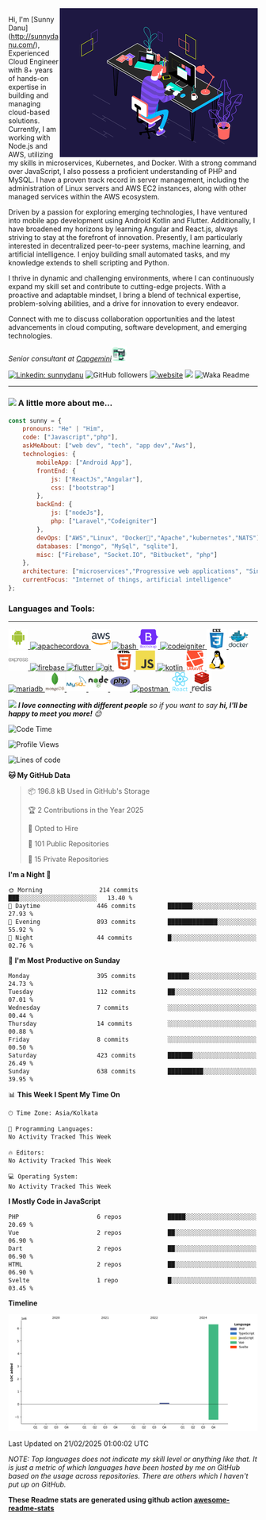 <img align='right'  src="https://github.com/sunnydanu/sunnydanu/blob/681818085dbf784f97eb5d2d51a63554cad3b8d4/1623039293500.gif" width="400" >

Hi, I'm [Sunny Danu] (http://sunnydanu.com/), Experienced Cloud Engineer with 8+ years of hands-on expertise in building and managing cloud-based solutions. Currently, I am working with Node.js and AWS, utilizing my skills in microservices, Kubernetes, and Docker. With a strong command over JavaScript, I also possess a proficient understanding of PHP and MySQL. I have a proven track record in server management, including the administration of Linux servers and AWS EC2 instances, along with other managed services within the AWS ecosystem.

Driven by a passion for exploring emerging technologies, I have ventured into mobile app development using Android Kotlin and Flutter. Additionally, I have broadened my horizons by learning Angular and React.js, always striving to stay at the forefront of innovation. Presently, I am particularly interested in decentralized peer-to-peer systems, machine learning, and artificial intelligence. I enjoy building small automated tasks, and my knowledge extends to shell scripting and Python.

I thrive in dynamic and challenging environments, where I can continuously expand my skill set and contribute to cutting-edge projects. With a proactive and adaptable mindset, I bring a blend of technical expertise, problem-solving abilities, and a drive for innovation to every endeavor.

Connect with me to discuss collaboration opportunities and the latest advancements in cloud computing, software development, and emerging technologies.


<p><em>Senior consultant at <a href="https://www.capgemini.com/in-en/">Capgemini</a><img src="https://raw.githubusercontent.com/sunnydanu/sunnydanu/master/banner.jpg" width="30"> 
</em></p>


[![Linkedin: sunnydanu](https://img.shields.io/badge/-sunnydanu-blue?style=flat-square&logo=Linkedin&logoColor=white&link=https://www.linkedin.com/in/sunnydanu/)](https://www.linkedin.com/in/sunnydanu/)
![GitHub followers](https://img.shields.io/github/followers/sunnydanu?label=Follow&style=social)
[![website](https://img.shields.io/badge/Website-46a2f1.svg?&style=flat-square&logo=Google-Chrome&logoColor=white&link=http://sunnydanu.com/)](http://sunnydanu.com/)
![](https://visitor-badge.glitch.me/badge?page_id=sunnydanu.sunnydanu)
![Waka Readme](https://github.com/sunnydanu/sunnydanu/actions/workflows/update-stats.yml/badge.svg)

<hr>

### <img src="https://media.giphy.com/media/VgCDAzcKvsR6OM0uWg/giphy.gif" width="50"> A little more about me...  

```javascript
const sunny = {
    pronouns: "He" | "Him",
    code: ["Javascript","php"],
    askMeAbout: ["web dev", "tech", "app dev","Aws"],
    technologies: {
        mobileApp: ["Android App"],
        frontEnd: {
            js: ["ReactJs","Angular"],
            css: ["bootstrap"]
        },
        backEnd: {
            js: ["nodeJs"],
            php: ["Laravel","Codeigniter"]
        },
        devOps: ["AWS","Linux", "Docker🐳","Apache","kubernetes","NATS"],
        databases: ["mongo", "MySql", "sqlite"],
        misc: ["Firebase", "Socket.IO", "Bitbucket", "php"]
    },
    architecture: ["microservices","Progressive web applications", "Single page applications"],
    currentFocus: "Internet of things, artificial intelligence"
};
```


<h3 align="left">Languages and Tools:</h3>
<hr>
<p align="left"> <a href="https://developer.android.com" target="_blank"> <img src="https://raw.githubusercontent.com/devicons/devicon/master/icons/android/android-original-wordmark.svg" alt="android" width="40" height="40"/> </a> <a href="https://cordova.apache.org/" target="_blank"> <img src="https://www.vectorlogo.zone/logos/apache_cordova/apache_cordova-icon.svg" alt="apachecordova" width="40" height="40"/> </a> <a href="https://aws.amazon.com" target="_blank"> <img src="https://raw.githubusercontent.com/devicons/devicon/master/icons/amazonwebservices/amazonwebservices-original-wordmark.svg" alt="aws" width="40" height="40"/> </a> <a href="https://www.gnu.org/software/bash/" target="_blank"> <img src="https://www.vectorlogo.zone/logos/gnu_bash/gnu_bash-icon.svg" alt="bash" width="40" height="40"/> </a> <a href="https://getbootstrap.com" target="_blank"> <img src="https://raw.githubusercontent.com/devicons/devicon/master/icons/bootstrap/bootstrap-plain-wordmark.svg" alt="bootstrap" width="40" height="40"/> </a> <a href="https://codeigniter.com" target="_blank"> <img src="https://cdn.worldvectorlogo.com/logos/codeigniter.svg" alt="codeigniter" width="40" height="40"/> </a> <a href="https://www.w3schools.com/css/" target="_blank"> <img src="https://raw.githubusercontent.com/devicons/devicon/master/icons/css3/css3-original-wordmark.svg" alt="css3" width="40" height="40"/> </a> <a href="https://www.docker.com/" target="_blank"> <img src="https://raw.githubusercontent.com/devicons/devicon/master/icons/docker/docker-original-wordmark.svg" alt="docker" width="40" height="40"/> </a> <a href="https://expressjs.com" target="_blank"> <img src="https://raw.githubusercontent.com/devicons/devicon/master/icons/express/express-original-wordmark.svg" alt="express" width="40" height="40"/> </a> <a href="https://firebase.google.com/" target="_blank"> <img src="https://www.vectorlogo.zone/logos/firebase/firebase-icon.svg" alt="firebase" width="40" height="40"/> </a> <a href="https://flutter.dev" target="_blank"> <img src="https://www.vectorlogo.zone/logos/flutterio/flutterio-icon.svg" alt="flutter" width="40" height="40"/> </a> <a href="https://git-scm.com/" target="_blank"> <img src="https://www.vectorlogo.zone/logos/git-scm/git-scm-icon.svg" alt="git" width="40" height="40"/> </a> <a href="https://www.w3.org/html/" target="_blank"> <img src="https://raw.githubusercontent.com/devicons/devicon/master/icons/html5/html5-original-wordmark.svg" alt="html5" width="40" height="40"/> </a> <a href="https://developer.mozilla.org/en-US/docs/Web/JavaScript" target="_blank"> <img src="https://raw.githubusercontent.com/devicons/devicon/master/icons/javascript/javascript-original.svg" alt="javascript" width="40" height="40"/> </a> <a href="https://kotlinlang.org" target="_blank"> <img src="https://www.vectorlogo.zone/logos/kotlinlang/kotlinlang-icon.svg" alt="kotlin" width="40" height="40"/> </a> <a href="https://laravel.com/" target="_blank"> <img src="https://raw.githubusercontent.com/devicons/devicon/master/icons/laravel/laravel-plain-wordmark.svg" alt="laravel" width="40" height="40"/> </a> <a href="https://www.linux.org/" target="_blank"> <img src="https://raw.githubusercontent.com/devicons/devicon/master/icons/linux/linux-original.svg" alt="linux" width="40" height="40"/> </a> <a href="https://mariadb.org/" target="_blank"> <img src="https://www.vectorlogo.zone/logos/mariadb/mariadb-icon.svg" alt="mariadb" width="40" height="40"/> </a> <a href="https://www.mongodb.com/" target="_blank"> <img src="https://raw.githubusercontent.com/devicons/devicon/master/icons/mongodb/mongodb-original-wordmark.svg" alt="mongodb" width="40" height="40"/> </a>   <a href="https://www.mysql.com/" target="_blank"> <img src="https://raw.githubusercontent.com/devicons/devicon/master/icons/mysql/mysql-original-wordmark.svg" alt="mysql" width="40" height="40"/> </a> <a href="https://nodejs.org" target="_blank"> <img src="https://raw.githubusercontent.com/devicons/devicon/master/icons/nodejs/nodejs-original-wordmark.svg" alt="nodejs" width="40" height="40"/> </a> <a href="https://www.php.net" target="_blank"> <img src="https://raw.githubusercontent.com/devicons/devicon/master/icons/php/php-original.svg" alt="php" width="40" height="40"/> </a> <a href="https://postman.com" target="_blank"> <img src="https://www.vectorlogo.zone/logos/getpostman/getpostman-icon.svg" alt="postman" width="40" height="40"/> </a> <a href="https://reactjs.org/" target="_blank"> <img src="https://raw.githubusercontent.com/devicons/devicon/master/icons/react/react-original-wordmark.svg" alt="react" width="40" height="40"/> </a> <a href="https://redis.io" target="_blank"> <img src="https://raw.githubusercontent.com/devicons/devicon/master/icons/redis/redis-original-wordmark.svg" alt="redis" width="40" height="40"/> </a>  </p>

<img src="https://media.giphy.com/media/LnQjpWaON8nhr21vNW/giphy.gif" width="60"> <em><b>I love connecting with different people</b> so if you want to say <b>hi, I'll be happy to meet you more!</b> 😊</em>


<!--START_SECTION:waka-->
![Code Time](http://img.shields.io/badge/Code%20Time-427%20hrs%2041%20mins-blue)

![Profile Views](http://img.shields.io/badge/Profile%20Views-0-blue)

![Lines of code](https://img.shields.io/badge/From%20Hello%20World%20I%27ve%20Written-6.4%20million%20lines%20of%20code-blue)

**🐱 My GitHub Data** 

> 📦 196.8 kB Used in GitHub's Storage 
 > 
> 🏆 2 Contributions in the Year 2025
 > 
> 💼 Opted to Hire
 > 
> 📜 101 Public Repositories 
 > 
> 🔑 15 Private Repositories 
 > 
**I'm a Night 🦉** 

```text
🌞 Morning                214 commits         ███░░░░░░░░░░░░░░░░░░░░░░   13.40 % 
🌆 Daytime                446 commits         ███████░░░░░░░░░░░░░░░░░░   27.93 % 
🌃 Evening                893 commits         ██████████████░░░░░░░░░░░   55.92 % 
🌙 Night                  44 commits          █░░░░░░░░░░░░░░░░░░░░░░░░   02.76 % 
```
📅 **I'm Most Productive on Sunday** 

```text
Monday                   395 commits         ██████░░░░░░░░░░░░░░░░░░░   24.73 % 
Tuesday                  112 commits         ██░░░░░░░░░░░░░░░░░░░░░░░   07.01 % 
Wednesday                7 commits           ░░░░░░░░░░░░░░░░░░░░░░░░░   00.44 % 
Thursday                 14 commits          ░░░░░░░░░░░░░░░░░░░░░░░░░   00.88 % 
Friday                   8 commits           ░░░░░░░░░░░░░░░░░░░░░░░░░   00.50 % 
Saturday                 423 commits         ███████░░░░░░░░░░░░░░░░░░   26.49 % 
Sunday                   638 commits         ██████████░░░░░░░░░░░░░░░   39.95 % 
```


📊 **This Week I Spent My Time On** 

```text
🕑︎ Time Zone: Asia/Kolkata

💬 Programming Languages: 
No Activity Tracked This Week

🔥 Editors: 
No Activity Tracked This Week

💻 Operating System: 
No Activity Tracked This Week
```

**I Mostly Code in JavaScript** 

```text
PHP                      6 repos             █████░░░░░░░░░░░░░░░░░░░░   20.69 % 
Vue                      2 repos             ██░░░░░░░░░░░░░░░░░░░░░░░   06.90 % 
Dart                     2 repos             ██░░░░░░░░░░░░░░░░░░░░░░░   06.90 % 
HTML                     2 repos             ██░░░░░░░░░░░░░░░░░░░░░░░   06.90 % 
Svelte                   1 repo              █░░░░░░░░░░░░░░░░░░░░░░░░   03.45 % 
```



**Timeline**

![Lines of Code chart](https://raw.githubusercontent.com/sunnydanu/sunnydanu/master/assets/bar_graph.png)


 Last Updated on 21/02/2025 01:00:02 UTC
<!--END_SECTION:waka-->

*NOTE: Top languages does not indicate my skill level or anything like that. It is just a metric of which languages have been hosted by me on GitHub based on the usage across repositories. There are others which I haven't put up on GitHub.*

</details>



**These Readme stats are generated using github action [awesome-readme-stats](https://github.com/sunnydanu/waka-readme-stats)**
